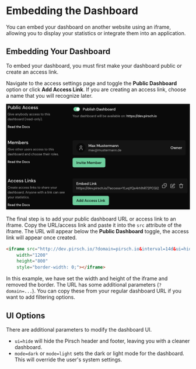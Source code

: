 # Embedding the Dashboard

You can embed your dashboard on another website using an iframe, allowing you to display your statistics or integrate them into an application.

## Embedding Your Dashboard

To embed your dashboard, you must first make your dashboard public or create an access link.

Navigate to the access settings page and toggle the **Public Dashboard** option or click **Add Access Link**. If you are creating an access link, choose a name that you will recognize later.

![Access Settings](../static/advanced/embed-access.png)

The final step is to add your public dashboard URL or access link to an iframe. Copy the URL/access link and paste it into the `src` attribute of the iframe. The URL will appear below the **Public Dashboard** toggle, the access link will appear once created.

```HTML
<iframe src="http://dev.pirsch.io/?domain=pirsch.io&interval=14d&ui=hide"
    width="1200"
    height="800"
    style="border-width: 0;"></iframe>
```

In this example, we have set the width and height of the iframe and removed the border. The URL has some additional parameters (`?domain=...`). You can copy these from your regular dashboard URL if you want to add filtering options.

## UI Options

There are additional parameters to modify the dashboard UI.

* `ui=hide` will hide the Pirsch header and footer, leaving you with a cleaner dashboard.
* `mode=dark` or `mode=light` sets the dark or light mode for the dashboard. This will override the user's system settings.

